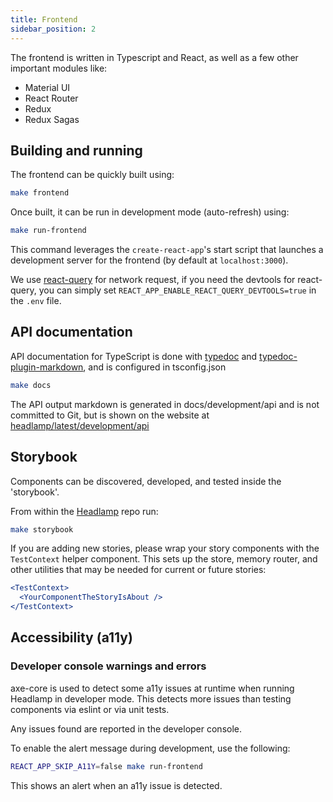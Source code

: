 ```yaml
---
title: Frontend
sidebar_position: 2
---
```


The frontend is written in Typescript and React, as well as a few other important modules like:

- Material UI
- React Router
- Redux
- Redux Sagas

## Building and running

The frontend can be quickly built using:

```bash
make frontend
```

Once built, it can be run in development mode (auto-refresh) using:

```bash
make run-frontend
```

This command leverages the `create-react-app`'s start script that launches
a development server for the frontend (by default at `localhost:3000`).

We use [react-query](https://tanstack.com/query/latest/docs/framework/react/overview) 
for network request, if you need the devtools for react-query, you can simply set `REACT_APP_ENABLE_REACT_QUERY_DEVTOOLS=true` in the `.env` file.

## API documentation

API documentation for TypeScript is done with [typedoc](https://typedoc.org/) and [typedoc-plugin-markdown](https://github.com/tgreyuk/typedoc-plugin-markdown), and is configured in tsconfig.json

```bash
make docs
```

The API output markdown is generated in docs/development/api and is not
committed to Git, but is shown on the website at
[headlamp/latest/development/api](https://headlamp.dev/docs/latest/development/api/)

## Storybook

Components can be discovered, developed, and tested inside the 'storybook'.

From within the [Headlamp](https://github.com/kubernetes-sigs/headlamp/) repo run:

```bash
make storybook
```

If you are adding new stories, please wrap your story components with the `TestContext` helper
component. This sets up the store, memory router, and other utilities that may be needed for
current or future stories:

```jsx
<TestContext>
  <YourComponentTheStoryIsAbout />
</TestContext>
```

## Accessibility (a11y)

### Developer console warnings and errors

axe-core is used to detect some a11y issues at runtime when running
Headlamp in developer mode. This detects more issues than testing
components via eslint or via unit tests.

Any issues found are reported in the developer console.

To enable the alert message during development, use the following:

```bash
REACT_APP_SKIP_A11Y=false make run-frontend
```

This shows an alert when an a11y issue is detected.
